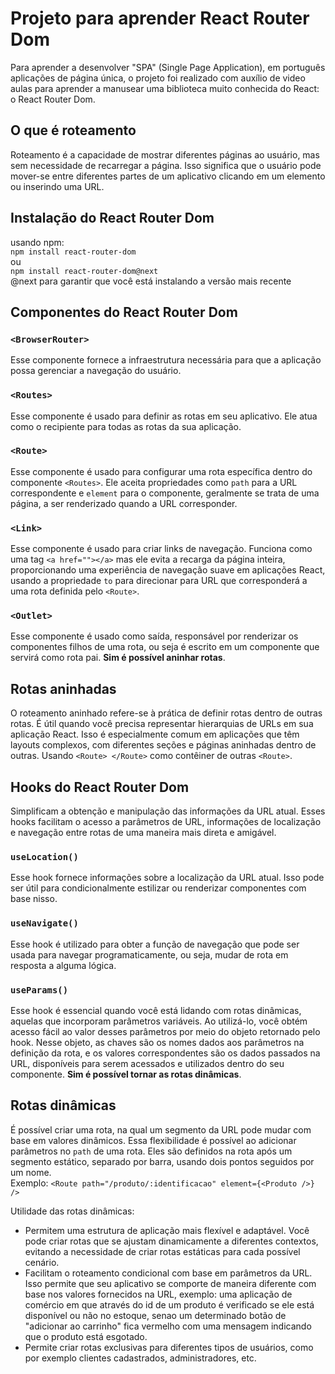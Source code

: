 # Projeto para aprender React Router Dom
Para aprender a desenvolver "SPA" (Single Page Application), em português aplicações de página única, o projeto foi realizado com auxílio de video aulas para aprender a manusear uma biblioteca muito conhecida do React: o React Router Dom.

## O que é roteamento
Roteamento é a capacidade de mostrar diferentes páginas ao usuário, mas sem necessidade de recarregar a página. Isso significa que o usuário pode mover-se entre diferentes partes de um aplicativo clicando em um elemento ou inserindo uma URL.

## Instalação do React Router Dom
usando npm:  
`npm install react-router-dom`  
ou  
`npm install react-router-dom@next`  
@next para garantir que você está instalando a versão mais recente

## Componentes do React Router Dom
### `<BrowserRouter>`
Esse componente fornece a infraestrutura necessária para que a aplicação possa gerenciar a navegação do usuário.

### `<Routes>`
Esse componente é usado para definir as rotas em seu aplicativo. Ele atua como o recipiente para todas as rotas da sua aplicação.

### `<Route>`
Esse componente é usado para configurar uma rota específica dentro do componente `<Routes>`. Ele aceita propriedades como `path` para a URL correspondente e `element` para o componente, geralmente se trata de uma página, a ser renderizado quando a URL corresponder.

### `<Link>`
Esse componente é usado para criar links de navegação. Funciona como uma tag `<a href=""></a>` mas ele evita a recarga da página inteira, proporcionando uma experiência de navegação suave em aplicações React, usando a propriedade `to` para direcionar para URL que corresponderá a uma rota definida pelo `<Route>`. 

### `<Outlet>`
Esse componente é usado como saída, responsável por renderizar os componentes filhos de uma rota, ou seja é escrito em um componente que servirá como rota pai. __Sim é possível aninhar rotas__.

## Rotas aninhadas
O roteamento aninhado refere-se à prática de definir rotas dentro de outras rotas. É útil quando você precisa representar hierarquias de URLs em sua aplicação React. Isso é especialmente comum em aplicações que têm layouts complexos, com diferentes seções e páginas aninhadas dentro de outras. Usando `<Route> </Route>` como contêiner de outras `<Route>`.

## Hooks do React Router Dom
Simplificam a obtenção e manipulação das informações da URL atual. Esses hooks facilitam o acesso a parâmetros de URL, informações de localização e navegação entre rotas de uma maneira mais direta e amigável.

### `useLocation()`
Esse hook fornece informações sobre a localização da URL atual. Isso pode ser útil para condicionalmente estilizar ou renderizar componentes com base nisso.

### `useNavigate()`
Esse hook é utilizado para obter a função de navegação que pode ser usada para navegar programaticamente, ou seja, mudar de rota em resposta a alguma lógica.

### `useParams()`
Esse hook é essencial quando você está lidando com rotas dinâmicas, aquelas que incorporam parâmetros variáveis. Ao utilizá-lo, você obtém acesso fácil ao valor desses parâmetros por meio do objeto retornado pelo hook. Nesse objeto, as chaves são os nomes dados aos parâmetros na definição da rota, e os valores correspondentes são os dados passados na URL, disponíveis para serem acessados e utilizados dentro do seu componente. __Sim é possível tornar as rotas dinâmicas__.

## Rotas dinâmicas
É possível criar uma rota, na qual um segmento da URL pode mudar com base em valores dinâmicos. Essa flexibilidade é possível ao adicionar parâmetros no `path` de uma rota. Eles são definidos na rota após um segmento estático, separado por barra, usando dois pontos seguidos por um nome.  
Exemplo: `<Route path="/produto/:identificacao" element={<Produto />} />`

Utilidade das rotas dinâmicas:
* Permitem uma estrutura de aplicação mais flexível e adaptável. Você pode criar rotas que se ajustam dinamicamente a diferentes contextos, evitando a necessidade de criar rotas estáticas para cada possível cenário.
* Facilitam o roteamento condicional com base em parâmetros da URL. Isso permite que seu aplicativo se comporte de maneira diferente com base nos valores fornecidos na URL, exemplo: uma aplicação de comércio em que através do id de um produto é verificado se ele está disponível ou não no estoque, senao um determinado botão de "adicionar ao carrinho" fica vermelho com uma mensagem indicando que o produto está esgotado.
* Permite criar rotas exclusivas para diferentes tipos de usuários, como por exemplo clientes cadastrados, administradores, etc.
